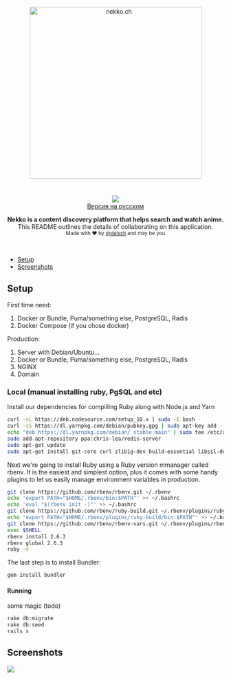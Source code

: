 <p align="center">
  <img src="http://301222.selcdn.com/nekko-ch-cdn1/assets/icon/1.5x/%D0%A0%D0%B5%D1%81%D1%83%D1%80%D1%81%205%401.5x.png" alt="nekko.ch" width="400" />
</p>

<h1 align="center"></h1>

<p align="center">
  <a href="https://circleci.com/gh/nekko-ru/website"><img src="https://circleci.com/gh/nekko-ru/website.svg?style=svg"></a>
  <br />
  <a href="https://github.com/deissh/website/blob/master/README_RU.md">
    Версия на русском
  </a>
</p>

<p align="center">
  <b>Nekko is a content discovery platform that helps search and watch anime.</b></br>
  <span>This README outlines the details of collaborating on this application.</span></br>
  <sub>Made with ❤️ by <a href="https://github.com/deissh">@deissh</a> and may be you</sub>
</p>

<br />

* [Setup](https://github.com/nekko-ru/website/blob/master/README.md#setup)
* [Screenshots](https://github.com/nekko-ru/website/blob/master/README.md#screenshots)


## Setup

First time need:

1. Docker or Bundle, Puma/something else, PostgreSQL, Radis
2. Docker Compose (if you chose docker)

Production:

1. Server with Debian/Ubuntu...
2. Docker or Bundle, Puma/something else, PostgreSQL, Radis
3. NGINX
4. Domain

### Local (manual installing ruby, PgSQL and etc)

Install our dependencies for compiiling Ruby along with Node.js and Yarn

```bash
curl -sL https://deb.nodesource.com/setup_10.x | sudo -E bash -
curl -sS https://dl.yarnpkg.com/debian/pubkey.gpg | sudo apt-key add -
echo "deb https://dl.yarnpkg.com/debian/ stable main" | sudo tee /etc/apt/sources.list.d/yarn.list
sudo add-apt-repository ppa:chris-lea/redis-server
sudo apt-get update
sudo apt-get install git-core curl zlib1g-dev build-essential libssl-dev libreadline-dev libyaml-dev libsqlite3-dev sqlite3 libxml2-dev libxslt1-dev libcurl4-openssl-dev software-properties-common libffi-dev dirmngr gnupg apt-transport-https ca-certificates redis-server redis-tools nodejs yarn
```

Next we're going to install Ruby using a Ruby version mmanager called rbenv. It is the easiest and simplest option, plus it comes with some handy plugins to let us easily manage environment variables in production.

```bash
git clone https://github.com/rbenv/rbenv.git ~/.rbenv
echo 'export PATH="$HOME/.rbenv/bin:$PATH"' >> ~/.bashrc
echo 'eval "$(rbenv init -)"' >> ~/.bashrc
git clone https://github.com/rbenv/ruby-build.git ~/.rbenv/plugins/ruby-build
echo 'export PATH="$HOME/.rbenv/plugins/ruby-build/bin:$PATH"' >> ~/.bashrc
git clone https://github.com/rbenv/rbenv-vars.git ~/.rbenv/plugins/rbenv-vars
exec $SHELL
rbenv install 2.6.3
rbenv global 2.6.3
ruby -v
```

The last step is to install Bundler:

```bash
gem install bundler
```

#### Running

some magic (todo)

```bash
rake db:migrate
rake db:seed
rails s
```


## Screenshots

<img src="https://i.imgur.com/WPgqVBp.jpg" />
